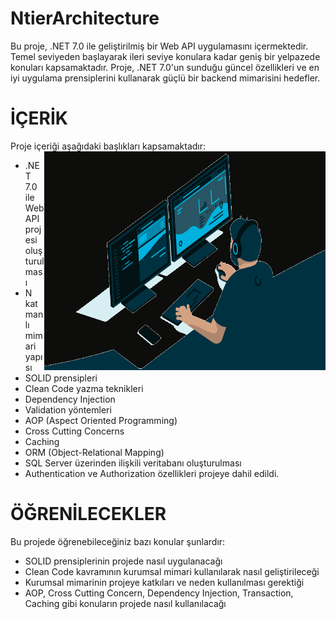 # NtierArchitecture

Bu proje, .NET 7.0 ile geliştirilmiş bir Web API uygulamasını içermektedir. Temel seviyeden başlayarak ileri seviye konulara kadar geniş bir yelpazede konuları kapsamaktadır. Proje, .NET 7.0'un sunduğu güncel özellikleri ve en iyi uygulama prensiplerini kullanarak güçlü bir backend mimarisini hedefler.  


# İÇERİK
Proje içeriği aşağıdaki başlıkları kapsamaktadır:
<img align="right" alt="Coder GIF" height=350 width=450 src="https://raw.githubusercontent.com/Potential17/Potential17/master/user%20(2).gif" />

- .NET 7.0 ile Web API projesi oluşturulması
- N katmanlı mimari yapısı
- SOLID prensipleri
- Clean Code yazma teknikleri
- Dependency Injection
- Validation yöntemleri
- AOP (Aspect Oriented Programming)
- Cross Cutting Concerns
- Caching
- ORM (Object-Relational Mapping)
- SQL Server üzerinden ilişkili veritabanı oluşturulması
- Authentication ve Authorization özellikleri projeye dahil edildi.

# ÖĞRENİLECEKLER
Bu projede öğrenebileceğiniz bazı konular şunlardır:

- SOLID prensiplerinin projede nasıl uygulanacağı
- Clean Code kavramının kurumsal mimari kullanılarak nasıl geliştirileceği
- Kurumsal mimarinin projeye katkıları ve neden kullanılması gerektiği
- AOP, Cross Cutting Concern, Dependency Injection, Transaction, Caching gibi konuların projede nasıl kullanılacağı
